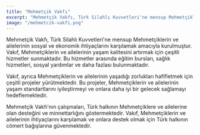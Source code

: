 ```yaml
---
title: "Mehmetçik Vakfı"
excerpt: "Mehmetçik Vakfı, Türk Silahlı Kuvvetleri'ne mensup Mehmetçiklerin ve ailelerinin sosyal ve ekonomik ihtiyaçlarını karşılamak amacıyla kurulmuş bir vakıftır."
image: "/mehmetcik-vakfi.png"
---
```


Mehmetçik Vakfı, Türk Silahlı Kuvvetleri'ne mensup Mehmetçiklerin ve ailelerinin sosyal ve ekonomik ihtiyaçlarını karşılamak amacıyla kurulmuştur. Vakıf, Mehmetçiklerin ve ailelerinin yaşam kalitesini artırmak için çeşitli hizmetler sunmaktadır. Bu hizmetler arasında eğitim bursları, sağlık hizmetleri, sosyal yardımlar ve daha fazlası bulunmaktadır.

Vakıf, ayrıca Mehmetçiklerin ve ailelerinin yaşadığı zorlukları hafifletmek için çeşitli projeler yürütmektedir. Bu projeler, Mehmetçiklerin ve ailelerinin yaşam standartlarını iyileştirmeyi ve onlara daha iyi bir gelecek sağlamayı hedeflemektedir.

Mehmetçik Vakfı'nın çalışmaları, Türk halkının Mehmetçiklere ve ailelerine olan desteğini ve minnettarlığını göstermektedir. Vakıf, Mehmetçiklerin ve ailelerinin ihtiyaçlarını karşılamak ve onlara destek olmak için Türk halkının cömert bağışlarına güvenmektedir.
